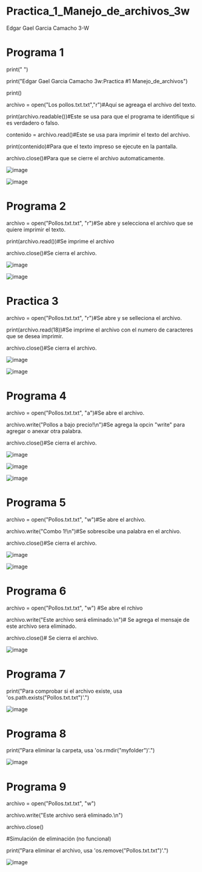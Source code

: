 # Practica_1_Manejo_de_archivos_3w
Edgar Gael Garcia Camacho 3-W
# Programa 1

print(" ")

print("Edgar Gael Garcia Camacho 3w:Practica #1 Manejo_de_archivos")

print()

archivo = open("Los pollos.txt.txt","r")#Aquí se agreaga el archivo del texto.

print(archivo.readable())#Este se usa para que el programa te identifique si es verdadero o falso.

contenido = archivo.read()#Este se usa para imprimir el texto del archivo.

print(contenido)#Para que el texto impreso se ejecute en la pantalla.

archivo.close()#Para que se cierre el archivo automaticamente.

![image](https://github.com/user-attachments/assets/8a9e0776-2691-4231-8965-1a5d300b63fc)

![image](https://github.com/user-attachments/assets/d11aebcf-0ec1-4070-8ed7-51deaa41b6cd)

# Programa 2

archivo = open("Pollos.txt.txt", "r")#Se abre y selecciona el archivo que se quiere imprimir el texto.

print(archivo.read())#Se imprime el archivo

archivo.close()#Se cierra el archivo.

![image](https://github.com/user-attachments/assets/4be8dc8d-869b-401a-afd5-4e7b03a363af)

![image](https://github.com/user-attachments/assets/b5570a1c-ae8e-4dae-acd1-37607879994c)

# Practica 3

archivo = open("Pollos.txt.txt", "r")#Se abre y se selleciona el archivo.

print(archivo.read(18))#Se imprime el archivo con el numero de caracteres que se desea imprimir.

archivo.close()#Se cierra el archivo.

![image](https://github.com/user-attachments/assets/e5bcea51-ebdd-43d7-8fd9-0d7cebfb642e)

![image](https://github.com/user-attachments/assets/b43b9583-341f-4e2d-b059-1b69480eec32)

# Programa 4

archivo = open("Pollos.txt.txt", "a")#Se abre el archivo.

archivo.write("Pollos a bajo precio!\n")#Se agrega la opcin "write" para agregar o anexar otra palabra.

archivo.close()#Se cierra el archivo.

![image](https://github.com/user-attachments/assets/2dc6b937-481b-4b12-8be7-1454b8f464cb)

![image](https://github.com/user-attachments/assets/587df32e-6fe8-4e90-857c-10ffd98d81cd)

![image](https://github.com/user-attachments/assets/c228a7b7-2bb6-47d7-ae3a-8b33ff5f2509)

# Programa 5

archivo = open("Pollos.txt.txt", "w")#Se abre el archivo.

archivo.write("Combo 1!\n")#Se sobrescibe una palabra en el archivo.

archivo.close()#Se cierra el archivo.

![image](https://github.com/user-attachments/assets/4b296a6c-d6ce-484c-9841-c125a8d9c25b)

![image](https://github.com/user-attachments/assets/480c0222-e19b-46ab-9abf-e999dadc45c9)

# Programa 6

archivo = open("Pollos.txt.txt", "w")  #Se abre el rchivo

archivo.write("Este archivo será eliminado.\n")# Se agrega el mensaje de este archivo sera eliminado.

archivo.close()# Se cierra el archivo.

![image](https://github.com/user-attachments/assets/8f95dd92-73fb-4985-b1ae-56a055f139fe)

# Programa 7

print("Para comprobar si el archivo existe, usa 'os.path.exists(\"Pollos.txt.txt\")'.")

![image](https://github.com/user-attachments/assets/b46f7c02-8956-4b2a-8469-6439044c169f)

# Programa 8

print("Para eliminar la carpeta, usa 'os.rmdir(\"myfolder\")'.")

![image](https://github.com/user-attachments/assets/97c4c34c-c41f-4701-98dd-ebc2a230d345)

# Programa 9

archivo = open("Pollos.txt.txt", "w")  

archivo.write("Este archivo será eliminado.\n")

archivo.close()

#Simulación de eliminación (no funcional)

print("Para eliminar el archivo, usa 'os.remove(\"Pollos.txt.txt\")'.")

![image](https://github.com/user-attachments/assets/93c829c6-dd4b-4c2c-a3db-366e492a2b59)




